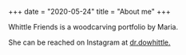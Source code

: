+++
date = "2020-05-24"
title = "About me"
+++

Whittle Friends is a woodcarving portfolio by Maria.

She can be reached on Instagram at [dr.dowhittle.](https://www.instagram.com/dr.dowhittle/ "dr.dowhittle")

